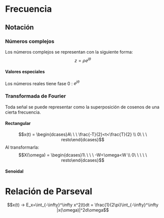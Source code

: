 # Frecuencia
## Notación
### Números complejos
Los números complejos se representan con la siguiente forma:
$$z = \rho e^{j\theta}$$
#### Valores especiales
Los números reales tiene fase 0 : $e^{j\theta}$
### Transformada de Fourier
Toda señal se puede representar como la superposición de cosenos de una cierta frecuencia.
#### Rectangular
$$x(t) = \begin{dcases}A\ \ \ \frac{-T}{2}<t<\frac{T}{2} \\ 0\ \ \ resto\end{dcases}$$
Al transformarla:
$$X(\omega) = \begin{dcases}1\ \ \ \ -W<\omega<W \\ 0\ \ \ \ \ resto\end{dcases}$$
#### Senoidal
# Relación de Parseval
$$x(t) -> E_x=\int_{-\infty}^\infty x^2(t)dt =  \frac{1}{2\pi}\int_{-\infty}^\infty |x(\omega)|^2d\omega$$
